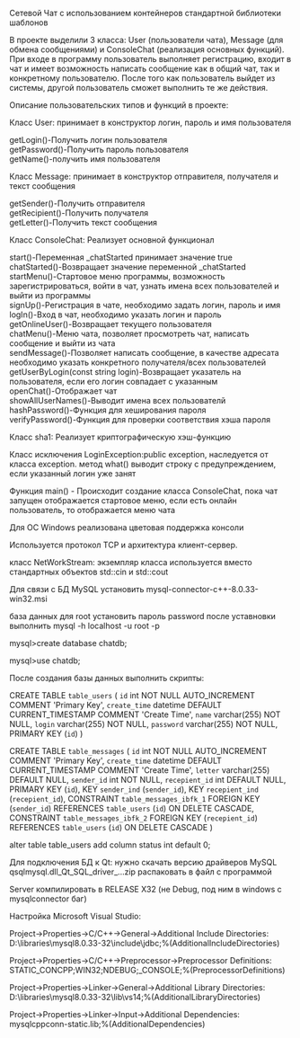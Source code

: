 Сетевой Чат с использованием контейнеров стандартной библиотеки шаблонов

В проекте выделили 3 класса: User (пользователи чата), Message (для обмена сообщениями) и ConsoleChat (реализация основных функций). При входе в программу пользователь выполняет регистрацию, входит в чат и имеет возможность написать сообщение как в общий чат, так и конкретному пользователю. После того как пользователь выйдет из системы, другой пользователь сможет выполнить те же действия.

Описание пользовательских типов и функций в проекте:

Класс User: принимает в конструктор логин, пароль и имя пользователя

getLogin()-Получить логин пользователя  
getPassword()-Получить пароль пользователя  
getName()-получить имя пользователя  

Класс Message: принимает в конструктор отправителя, получателя и текст сообщения

getSender()-Получить отправителя  
getRecipient()-Получить получателя  
getLetter()-Получить текст сообщения  

Класс ConsoleChat: Реализует основной функционал

start()-Переменная _сhatStarted принимает значение true  
сhatStarted()-Возвращает значение переменной _сhatStarted  
startMenu()-Стартовое меню программы, возможность зарегистрироваться, войти в чат, узнать имена всех пользователей и выйти из программы  
signUp()-Регистрация в чате, необходимо задать логин, пароль и имя  
logIn()-Вход в чат, необходимо указать логин и пароль  
getOnlineUser()-Возвращает текущего пользователя  
chatMenu()-Меню чата, позволяет просмотреть чат, написать сообщение и выйти из чата  
sendMessage()-Позволяет написать сообщение, в качестве адресата необходимо указать конкретного получателя/всех пользователей  
getUserByLogin(const string login)-Возвращает указатель на пользователя, если его логин совпадает с указанным  
openChat()-Отображает чат  
showAllUserNames()-Выводит имена всех пользователй  
hashPassword()-Функция для хеширования пароля  
verifyPassword()-Функция для проверки соответствия хэша пароля   

Класс sha1: Реализует криптографическую хэш-функцию

Класс исключения LoginException:public exception, наследуется от класса exception.
метод what() выводит строку с предупреждением, если указанный логин уже занят

Функция main() - Происходит создание класса ConsoleChat, пока чат запущен отображается стартовое меню, если есть онлайн пользователь, то отображается меню чата

Для OC Windows реализована цветовая поддержка консоли


Используется протокол TCP и архитектура клиент-сервер.

класс NetWorkStream: экземпляр класса используется вместо стандартных объектов std::cin и std::cout


Для связи с БД MySQL установить  mysql-connector-c++-8.0.33-win32.msi 

база данных для root установить пароль password
после уставновки выполнить 
mysql -h localhost -u root -p

mysql>create database chatdb;

mysql>use chatdb;

После создания базы данных выполнить скрипты:

CREATE TABLE `table_users` (
  `id` int NOT NULL AUTO_INCREMENT COMMENT 'Primary Key',
  `create_time` datetime DEFAULT CURRENT_TIMESTAMP COMMENT 'Create Time',
  `name` varchar(255) NOT NULL,
  `login` varchar(255) NOT NULL,
  `password` varchar(255) NOT NULL,
  PRIMARY KEY (`id`)
)

CREATE TABLE `table_messages` (
  `id` int NOT NULL AUTO_INCREMENT COMMENT 'Primary Key',
  `create_time` datetime DEFAULT CURRENT_TIMESTAMP COMMENT 'Create Time',
  `letter` varchar(255) DEFAULT NULL,
  `sender_id` int NOT NULL,
  `recepient_id` int DEFAULT NULL,
  PRIMARY KEY (`id`),
  KEY `sender_ind` (`sender_id`),
  KEY `recepient_ind` (`recepient_id`),
  CONSTRAINT `table_messages_ibfk_1` FOREIGN KEY (`sender_id`) REFERENCES `table_users` (`id`) ON DELETE CASCADE,
  CONSTRAINT `table_messages_ibfk_2` FOREIGN KEY (`recepient_id`) REFERENCES `table_users` (`id`) ON DELETE CASCADE
)

alter table table_users add column status int default 0;

Для подключения БД к Qt:
нужно скачать версию драйверов MySQL 
qsqlmysql.dll_Qt_SQL_driver_...zip
распаковать в файл с программой

Server компилировать в RELEASE X32 (не Debug, под ним в windows c mysqlconnector баг)

Настройка Microsoft Visual Studio:

Project->Properties->C/C++->General->Additional Include Directories: D:\libraries\mysql8.0.33-32\include\jdbc;%(AdditionalIncludeDirectories)

Project->Properties->C/C++->Preprocessor->Preprocessor Definitions: STATIC_CONCPP;WIN32;NDEBUG;_CONSOLE;%(PreprocessorDefinitions)

Project->Properties->Linker->General->Additional Library Directories: D:\libraries\mysql8.0.33-32\lib\vs14;%(AdditionalLibraryDirectories)

Project->Properties->Linker->Input->Additional Dependencies: mysqlcppconn-static.lib;%(AdditionalDependencies)
